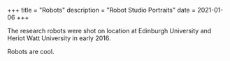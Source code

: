 +++
title = "Robots"
description = "Robot Studio Portraits"
date = 2021-01-06
+++

The research robots were shot on location at Edinburgh University and Heriot Watt University in early 2016.

Robots are cool.
